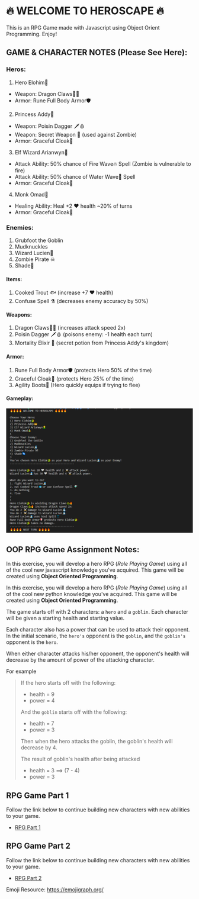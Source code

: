 # 🔥 WELCOME TO HEROSCAPE 🔥
This is an RPG Game made with Javascript using Object Orient Programming. Enjoy!

## GAME & CHARACTER NOTES (Please See Here):
### Heros:
1. Hero Elohim🐲 
-  Weapon: Dragon Claws🐉🔥
-  Armor: Rune Full Body Armor🛡️ 

2. Princess Addy👑
-  Weapon: Poisin Dagger 🗡️🩸
-  Weapon: Secret Weapon 🧪 (used against Zombie)
-  Armor: Graceful Cloak🦸

3. Elf Wizard Arianwyn🧝‍
-  Attack Ability: 50% chance of Fire Wave🔥 Spell (Zombie is vulnerable to fire)
-  Attack Ability: 50% chance of Water Wave🌊 Spell
-  Armor: Graceful Cloak🦸

4. Monk Omad🧘‍
-  Healing Ability: Heal +2 ❤ health ~20% of turns
-  Armor: Graceful Cloak🦸

### Enemies:
1. Grubfoot the Goblin
2. Mudknuckles
3. Wizard Lucien🧙‍
4. Zombie Pirate ☠ 
5. Shade🌌

#### Items:
1. Cooked Trout 🐟 (increase +7 ❤ health)
2. Confuse Spell ⚗️ (decreases enemy accuracy by 50%)

#### Weapons:
1. Dragon Claws🐉🔥 (increases attack speed 2x)
2. Poisin Dagger 🗡️🩸 (poisons enemy: -1 health each turn)
3. Mortality Elixir 🧪 (secret potion from Princess Addy's kingdom)

#### Armor:
1. Rune Full Body Armor🛡️ (protects Hero 50% of the time)
2. Graceful Cloak🦸 (protects Hero 25% of the time)
3. Agility Boots🥾 (Hero quickly equips if trying to flee)

#### Gameplay:
![In Game](images/inGame.png)

## OOP RPG Game Assignment Notes:
In this exercise, you will develop a hero RPG (*Role Playing Game*) using all of the cool new javascript knowledge you've acquired. This game will be created using **Object Oriented Programming**.

In this exercise, you will develop a hero RPG (*Role Playing Game*) using all of the cool new python knowledge you've acquired. This game will be created using **Object Oriented Programming**.

The game starts off with 2 characters: a `hero` and a `goblin`. Each character will be given a starting health and starting value. 

Each character also has a power that can be used to attack their opponent. In the initial scenario, the `hero's` opponent is the `goblin`, and the `goblin's` opponent is the `hero`.

When either character attacks his/her opponent, the opponent's health will decrease by the amount of power of the attacking character.

For example
>
>If the hero starts off with the following: 
>
>- health = 9
>- power = 4
>
>And the `goblin` starts off with the following:  
>
>- health = 7
>- power = 3
>
>Then when the hero attacks the goblin, the goblin's health will decrease by 4.
>
>The result of goblin's health after being attacked
>
>- health = 3  ==> (7 - 4)
>- power = 3
>

## RPG Game Part 1

Follow the link below to continue building new characters with new abilities to your game.

- [RPG Part 1](./RPG-Part1.md)

## RPG Game Part 2

Follow the link below to continue building new characters with new abilities to your game.

- [RPG Part 2](./RPG-Part2.md)

Emoji Resource: https://emojigraph.org/ 
